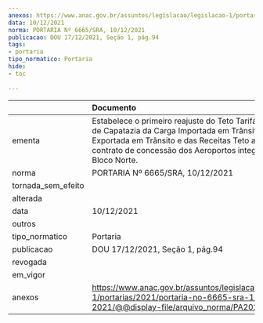 ```yaml
---
anexos: https://www.anac.gov.br/assuntos/legislacao/legislacao-1/portarias/2021/portaria-no-6665-sra-10-12-2021/@@display-file/arquivo_norma/PA2021-6665.pdf
data: 10/12/2021
norma: PORTARIA Nº 6665/SRA, 10/12/2021
publicacao: DOU 17/12/2021, Seção 1, pág.94
tags:
- portaria
tipo_normatico: Portaria
hide: 
- toc 
 
---
```


|                    | Documento                                                                                                                                                                                                                               |
|:-------------------|:----------------------------------------------------------------------------------------------------------------------------------------------------------------------------------------------------------------------------------------|
| ementa             | Estabelece o primeiro reajuste do Teto Tarifário da Tarifa de Capatazia da Carga Importada em Trânsito e Carga Exportada em Trânsito e das Receitas Teto aplicáveis ao contrato de concessão dos Aeroportos integrantes do Bloco Norte. |
| norma              | PORTARIA Nº 6665/SRA, 10/12/2021                                                                                                                                                                                                        |
| tornada_sem_efeito |                                                                                                                                                                                                                                         |
| alterada           |                                                                                                                                                                                                                                         |
| data               | 10/12/2021                                                                                                                                                                                                                              |
| outros             |                                                                                                                                                                                                                                         |
| tipo_normatico     | Portaria                                                                                                                                                                                                                                |
| publicacao         | DOU 17/12/2021, Seção 1, pág.94                                                                                                                                                                                                         |
| revogada           |                                                                                                                                                                                                                                         |
| em_vigor           |                                                                                                                                                                                                                                         |
| anexos             | https://www.anac.gov.br/assuntos/legislacao/legislacao-1/portarias/2021/portaria-no-6665-sra-10-12-2021/@@display-file/arquivo_norma/PA2021-6665.pdf                                                                                    |